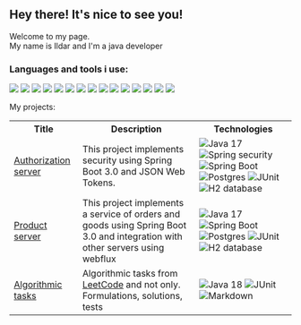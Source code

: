 ## Hey there! It's nice to see you!

Welcome to my page.</br>My name is Ildar and I'm a java developer



### Languages and tools i use:

![](https://img.shields.io/badge/Java-ED8B00?style=for-the-badge&logo=openjdk&logoColor=white)
![](https://img.shields.io/badge/Spring%20Boot-6DB33F.svg?style=for-the-badge&logo=Spring-Boot&logoColor=white)
![](https://img.shields.io/badge/JUnit5-25A162.svg?style=for-the-badge&logo=JUnit5&logoColor=white)
![](https://img.shields.io/badge/Docker-2496ED.svg?style=for-the-badge&logo=Docker&logoColor=white)
![](https://img.shields.io/badge/PostgreSQL-4169E1.svg?style=for-the-badge&logo=PostgreSQL&logoColor=white)
![](https://img.shields.io/badge/HTML5-E34F26.svg?style=for-the-badge&logo=HTML5&logoColor=white)
![](https://img.shields.io/badge/JavaScript-F7DF1E.svg?style=for-the-badge&logo=JavaScript&logoColor=black)
![](https://img.shields.io/badge/CSS3-1572B6.svg?style=for-the-badge&logo=CSS3&logoColor=white)
![](https://img.shields.io/badge/AngularJS-E23237.svg?style=for-the-badge&logo=AngularJS&logoColor=white)
![](https://img.shields.io/badge/Ubuntu-E95420.svg?style=for-the-badge&logo=Ubuntu&logoColor=white)
![](https://img.shields.io/badge/Apache%20Maven-C71A36.svg?style=for-the-badge&logo=Apache-Maven&logoColor=white)
![](https://img.shields.io/badge/AngularJS-E23237.svg?style=for-the-badge&logo=AngularJS&logoColor=white)
![](https://img.shields.io/badge/LeetCode-FFA116.svg?style=for-the-badge&logo=LeetCode&logoColor=white)
![](https://img.shields.io/badge/Git-F05032.svg?style=for-the-badge&logo=Git&logoColor=white)
![](https://img.shields.io/badge/Postman-FF6C37.svg?style=for-the-badge&logo=Postman&logoColor=white)

My projects:

 <table>
 
  <tr>
    <th>Title</th>
    <th>Description</th>
    <th>Technologies</th>
  </tr>
 
  <tr>
    <td><a href="https://github.com/zaripov-ildar/iStore_auth_service">Authorization server</a></td>
    <td>This project implements security using Spring Boot 3.0 and JSON Web Tokens.</td>
    <td>
      <img src="https://img.shields.io/badge/Java-orange" alt="Java 17">      
      <img src="https://img.shields.io/badge/SprinSecurity-green" alt="Spring security"> 
      <img src="https://img.shields.io/badge/SprinBoot-green" alt="Spring Boot"> 
      <img src="https://img.shields.io/badge/Postgres-blue" alt="Postgres">      
      <img src="https://img.shields.io/badge/Junit-267326" alt="JUnit">
      <img src="https://img.shields.io/badge/H2-blue" alt="H2 database">          
    </td>
  </tr>
 
  <tr>
   <td><a href="https://github.com/zaripov-ildar/iStore_product_service">Product server</a></td> 
  <td>
   This project implements a service of orders and goods using Spring Boot 3.0 and integration with other servers using webflux
  </td>
  <td>
      <img src="https://img.shields.io/badge/Java-orange" alt="Java 17">      
      <img src="https://img.shields.io/badge/SprinBoot-green" alt="Spring Boot"> 
      <img src="https://img.shields.io/badge/Postgres-blue" alt="Postgres">      
      <img src="https://img.shields.io/badge/Junit-267326" alt="JUnit">
      <img src="https://img.shields.io/badge/H2-blue" alt="H2 database">          
    </td>
 </tr>
 
  <tr>
    <td><a href="https://github.com/zaripov-ildar/AlgorithmicTasks" alt="AlgorithmicTasks">Algorithmic tasks</td>
    <td>
     Algorithmic tasks from <a href="https://leetcode.com/Zariil/" alt="LeetCode">LeetCode</a> and not only. Formulations, solutions, tests
   </td>
    <td>
     <img src="https://img.shields.io/badge/Java-orange" alt="Java 18">
     <img src="https://img.shields.io/badge/Junit-brightgreen" alt="JUnit">
     <img src="https://img.shields.io/badge/Markdown-black" alt="Markdown">
   </td>
  </tr>
 
</table> 


